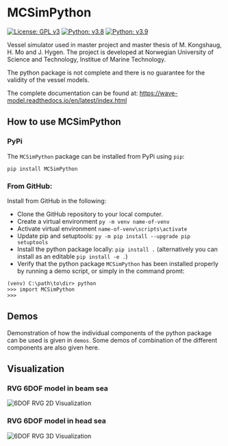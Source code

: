# MCSimPython

[![License: GPL v3](https://img.shields.io/badge/License-GPLv3-blue.svg)](https://www.gnu.org/licenses/gpl-3.0) [![Python: v3.8](https://shields.io/badge/python-v3.8-green.svg)](https://www.python.org/downloads/release/python-380/) [![Python: v3.9](https://shields.io/badge/python-v3.9-green.svg)](https://www.python.org/downloads/release/python-390)

Vessel simulator used in master project and master thesis of M. Kongshaug, H. Mo and J. Hygen. The project is developed at Norwegian University of Science and Technology, Institue of Marine Technology. 

The python package is not complete and there is no guarantee for the validity of the vessel models.

The complete documentation can be found at: https://wave-model.readthedocs.io/en/latest/index.html

## How to use MCSimPython

### PyPi
The `MCSimPython` package can be installed from PyPi using `pip`:

`pip install MCSimPython`

### From GitHub:
Install from GitHub in the following:
- Clone the GitHub repository to your local computer.
- Create a virtual environment `py -m venv name-of-venv`
- Activate virtual environment `name-of-venv\scripts\activate`
- Update pip and setuptools: `py -m pip install --upgrade pip setuptools`
- Install the python package locally: `pip install .` (alternatively you can install as an editable `pip install -e .`)
- Verify that the python package `MCSimPython` has been installed properly by running a demo script, or simply in the command promt:
```
(venv) C:\path\to\dir> python
>>> import MCSimPython
>>>
```

## Demos

Demonstration of how the individual components of the python package can be used is given in `demos`. Some demos of combination of the different components are also given here. 

## Visualization

### RVG 6DOF model in beam sea
![6DOF RVG 2D Visualization](https://github.com/janerikhy/Wave-Model/blob/main/demos/animations/vessel_motion3d__rvg_waveangle_90.gif)

### RVG 6DOF model in head sea
![6DOF RVG 3D Visualization](https://github.com/janerikhy/Wave-Model/blob/main/demos/animations/vessel_motion3d__rvg_waveangle_180.gif)

<!---
### CSAD 6DOF model in multidirectional sea
![6DOF CSAD 2D Visualisation](https://github.com/janerikhy/Wave-Model/blob/main/demos/animations/vessel_motion3d_22.gif)
--->
